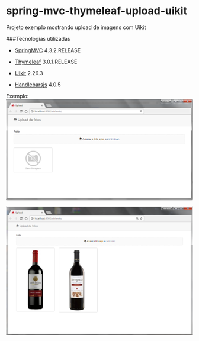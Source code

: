 # spring-mvc-thymeleaf-upload-uikit
Projeto exemplo mostrando upload de imagens com Uikit

###Tecnologias utilizadas
* [SpringMVC](https://spring.io/ "Spring") 4.3.2.RELEASE

* [Thymeleaf](http://www.thymeleaf.org/ "Thymeleaf") 3.0.1.RELEASE
 
* [UIkit](https://getuikit.com "UIkit") 2.26.3

* [Handlebarsjs](http://handlebarsjs.com/ "Handlebarsjs") 4.0.5


Exemplo: 
![alt text](https://github.com/gracyaneoliveira/spring-mvc-thymeleaf-upload-uikit/blob/master/src/main/resources/static/images/upload-1.png "Tela 1")

![alt text](https://github.com/gracyaneoliveira/spring-mvc-thymeleaf-upload-uikit/blob/master/src/main/resources/static/images/upload-2.png "Tela 2")
